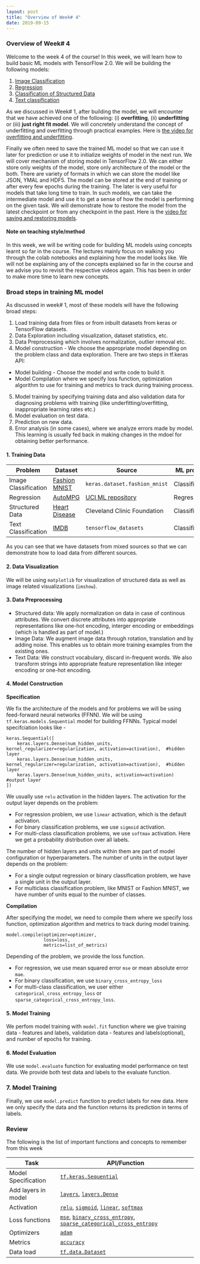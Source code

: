 ```yaml
---
layout: post
title: "Overview of Week# 4"
date: 2019-09-15
---
```


### Overview of Week# 4

Welcome to the week 4 of the course! In this week, we will learn how to build basic ML models with TensorFlow 2.0.  We will be building the following models:

1. [Image Classification](https://www.youtube.com/watch?v=toduAqaz_EA&list=PLOzRYVm0a65cTV_t0BYj-nV8VX_Me6Es3&index=16)
2. [Regression](https://www.youtube.com/watch?v=AO8zuIcx0Aw&list=PLOzRYVm0a65cTV_t0BYj-nV8VX_Me6Es3&index=17)
3. [Classification of Structured Data](https://youtu.be/lCopG4tDSok?list=PLOzRYVm0a65cTV_t0BYj-nV8VX_Me6Es3)
4. [Text classification](https://youtu.be/bvYIicaVNTE?list=PLOzRYVm0a65cTV_t0BYj-nV8VX_Me6Es3)

As we discussed in Week# 1, after building the model, we will encounter that we have achieved one of the following: (i) **overfitting**, (ii) **underfitting** or (iii) **just right fit model**.  We will concretely understand the concept of 
underfitting and overfitting through practical examples.  Here is [the video for overfitting and underfitting](https://www.youtube.com/watch?v=j6uL6c14pUY&list=PLOzRYVm0a65cTV_t0BYj-nV8VX_Me6Es3&index=20). 

Finally we often need to save the trained ML model so that we can use it later for prediction or use it to initialize weights of model in the next run.  We will cover mechanism of storing model in TensorFlow 2.0. We can either store 
only weights of the model, store only architecture of the model or the both.  There are variety of formats in which we 
can store the model like JSON, YMAL and HDF5.  The model can be stored at the end of training or after every few epochs during the training.  The later is very useful for models that take long time to train.  In such models, we can 
take the intermediate model and use it to get a sense of how the model is performing on the given task. We will demonstrate how to restore the model from the latest checkpoint or from any checkpoint in the past.  Here is the [video 
for saving and restoring models](https://youtu.be/Wi44C1sDBqk?list=PLOzRYVm0a65cTV_t0BYj-nV8VX_Me6Es3).

#### Note on teaching style/method

In this week, we will be writing code for building ML models using concepts learnt so far in the course.  The lectures mainly focus on walking you through the colab notebooks and explaining how the model looks like.  We will not be 
explaining any of the concepts explained so far in the course and we advise you to revisit the respective videos again. This has been in order to make more time to learn new concepts.

### Broad steps in training ML model

As discussed in week# 1, most of these models will have the following broad steps:

1. Load training data from files or from inbuilt datasets from keras or TensorFlow datasets.
2. Data Exploration including visualization, dataset statistics, etc.
3. Data Preprocessing which involves normalization, outlier removal etc.
4. Model construction - We choose the appropriate model depending on the problem class and data exploration.  There are two steps in tf.keras API:
  * Model building - Choose the model and write code to build it.  
  * Model Compilation where we specify loss function, optimization algorithm to use for training and metrics to track during training process.
5. Model training by specifying training data and also validation data for diagnosing problems with training (like underfitting/overfitting, inappropriate learning rates etc.)
6. Model evaluation on test data.
7. Prediction on new data.
8. Error analysis (in some cases), where we analyze errors made by model.  This learning is usually fed back in making changes in the mdoel for obtaining better performance. 

#### 1. Training Data


| Problem   |      Dataset      |  Source | ML problem |
|-----------|-----------------|--------|---------------|
| Image Classification | [Fashion MNIST](https://github.com/zalandoresearch/fashion-mnist)  | `keras.dataset.fashion_mnist` | Classification |
| Regression | [AutoMPG](https://archive.ics.uci.edu/ml/) | [UCI ML repository](https://archive.ics.uci.edu/ml/) | Regresson |
| Structured Data | [Heart Disease](https://archive.ics.uci.edu/ml/datasets/heart+Disease) | Cleveland Clinic Foundation | Classification |
| Text Classification | [IMDB](https://www.tensorflow.org/api_docs/python/tf/keras/datasets/imdb) | `tensorflow_datasets`| Classification |


As you can see that we have datasets from mixed sources so that we can demonstrate how to load data from different sources. 

#### 2. Data Visualization
We will be using `matplotlib` for visualization of structured data as well as image related visualizations (`imshow`). 

#### 3. Data Preprocessing

* Structured data: We apply normalization on data in case of continous attributes.  We convert discrete attributes into appropriate representations like one-hot encoding, interger encoding or embeddings (which is handled as part of model.)
* Image Data: We augment image data through rotation, translation and by adding noise.  This enables us to obtain more training examples from the existing ones.
* Text Data: We construct vocabulary, discard in-frequent words. We also transform strings into appropriate feature representation like integer encoding or one-hot encoding.

#### 4. Model Construction


**Specification**

We fix the architecture of the models and for problems we will be using feed-forward neural networks (FFNN).  We will be using `tf.keras.models.Sequential` model for building FFNNs.  Typical model specifciation looks like - 

```
keras.Sequential([
    keras.layers.Dense(num_hidden_units, kernel_regularizer=regularization, activation=activation),  #hidden layer
    keras.layers.Dense(num_hidden_units, kernel_regularizer=regularization, activation=activation),  #hidden layer
    keras.layers.Dense(num_hidden_units, activation=activation)                                      #output layer
])
```

We usually use `relu` activation in the hidden layers.  The activation for the output layer depends on the problem: 
* For regression problem, we use `linear` activation, which is the default activation.  
* For binary classification problems, we use `sigmoid` activation.
* For multi-class classification problems, we use `softmax` activation. Here we get a probability distribution over all labels.

The number of hidden layers and units within them are part of model configuration or hyperparameters.  The number of units in the output layer depends on the problem:
* For a single output regression or binary classification problem, we have a single unit in the output layer.
* For multiclass classification problem, like MNIST or Fashion MNIST, we have number of units equal to the number of classes.

**Compilation**

After specifying the model, we need to compile them where we specify loss function, optimization algorithm and metrics to track during model training.

```
model.compile(optimizer=optimizer,
              loss=loss,
              metrics=list_of_metrics)
```

Depending of the problem, we provide the loss function.  
* For regression, we use mean squared error `mse` or mean absolute error `mae`.
* For binary classification, we use `binary_cross_entropy_loss`
* For multi-class classification, we user either `categorical_cross_entropy_loss` or `sparse_categorical_cross_entropy_loss`.

#### 5. Model Training

We perfom model training with `model.fit` function where we give training data - features and labels, validation data - features and labels(optional), and number of epochs for training.

#### 6. Model Evaluation

We use `model.evaluate` function for evaluating model performance on test data.  We provide both test data and labels to the evaluate function.

### 7. Model Training

Finally, we use `model.predict` function to predict labels for new data.  Here we only specify the data and the function returns its prediction in terms of labels.

### Review

The following is the list of important functions and concepts to remember from this week

| Task | API/Function |
| -----| ------------ |
| Model Specification | [`tf.keras.Sequential`](https://www.tensorflow.org/versions/r2.0/api_docs/python/tf/keras/Sequential?hl=en) |
| Add layers in model | [`layers`](https://www.tensorflow.org/versions/r2.0/api_docs/python/tf/keras/layers?hl=en), [`layers.Dense`](https://www.tensorflow.org/versions/r2.0/api_docs/python/tf/keras/layers/Dense?hl=en)|
| Activation | [`relu`](https://www.tensorflow.org/versions/r2.0/api_docs/python/tf/keras/activations/relu?hl=en), [`sigmoid`](https://www.tensorflow.org/versions/r2.0/api_docs/python/tf/keras/activations/sigmoid?hl=en), [`linear`](https://www.tensorflow.org/versions/r2.0/api_docs/python/tf/keras/activations/linear?hl=en), [`softmax`](https://www.tensorflow.org/versions/r2.0/api_docs/python/tf/keras/activations/softmax?hl=en) |
| Loss functions | [`mse`](https://www.tensorflow.org/versions/r2.0/api_docs/python/tf/keras/losses/MSE?hl=en), [`binary_cross_entropy`](https://www.tensorflow.org/versions/r2.0/api_docs/python/tf/keras/losses/binary_crossentropy?hl=en), [`sparse_categorical_cross_entropy`](https://www.tensorflow.org/versions/r2.0/api_docs/python/tf/keras/losses/SparseCategoricalCrossentropy?hl=en) |
| Optimizers | [`adam`](https://www.tensorflow.org/versions/r2.0/api_docs/python/tf/keras/optimizers/Adam?hl=en) |
| Metrics | [`accuracy`](https://www.tensorflow.org/versions/r2.0/api_docs/python/tf/keras/metrics/Accuracy?hl=en) |
| Data load | [`tf.data.Dataset`](https://www.tensorflow.org/versions/r2.0/api_docs/python/tf/data/Dataset?hl=en) |

